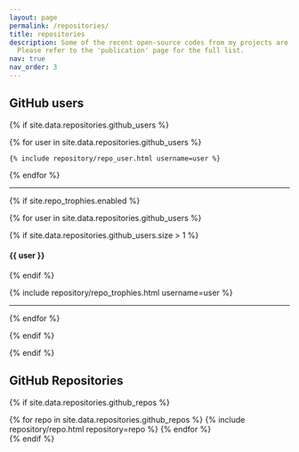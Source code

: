 ```yaml
---
layout: page
permalink: /repositories/
title: repositories
description: Some of the recent open-source codes from my projects are listed over here. 
  Please refer to the 'publication' page for the full list.
nav: true
nav_order: 3
---
```


## GitHub users


{% if site.data.repositories.github_users %}

<div class="repositories d-flex flex-wrap flex-md-row flex-column justify-content-between align-items-center">

  {% for user in site.data.repositories.github_users %}

    {% include repository/repo_user.html username=user %}

  {% endfor %}

</div>


---


{% if site.repo_trophies.enabled %}

{% for user in site.data.repositories.github_users %}

  {% if site.data.repositories.github_users.size > 1 %}

  <h4>{{ user }}</h4>

  {% endif %}

  <div class="repositories d-flex flex-wrap flex-md-row flex-column justify-content-between align-items-center">

  {% include repository/repo_trophies.html username=user %}

  </div>


  ---


{% endfor %}

{% endif %}

{% endif %}

## GitHub Repositories

{% if site.data.repositories.github_repos %}
<div class="repositories d-flex flex-wrap flex-md-row flex-column justify-content-between align-items-center">
  {% for repo in site.data.repositories.github_repos %}
    {% include repository/repo.html repository=repo %}
  {% endfor %}
</div>
{% endif %}
